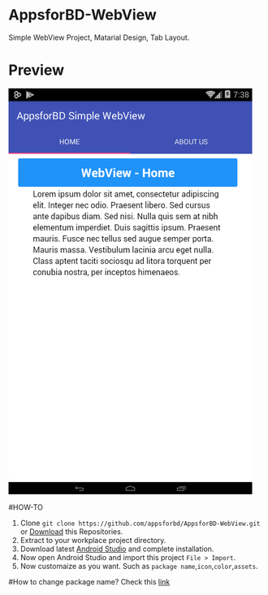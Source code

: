 # AppsforBD-WebView
Simple WebView Project, Matarial Design, Tab Layout.

# Preview 
![Screenshot](https://github.com/appsforbd/AppsforBD-WebView/blob/master/screenshot/Screenshot_2016-01-27-19-38-46.png?raw=true)

#HOW-TO
1. Clone `git clone https://github.com/appsforbd/AppsforBD-WebView.git` or [Download](https://github.com/appsforbd/AppsforBD-WebView/archive/master.zip) this Repositories.
2. Extract to your workplace project directory.
2. Download latest [Android Studio](http://developer.android.com/sdk/index.html) and complete installation.
3. Now open Android Studio and import this project `File > Import`.
4. Now customaize as you want. Such as `package name`,`icon`,`color`,`assets`.

#How to change package name?
Check this [link](http://stackoverflow.com/questions/16804093/android-studio-rename-package)